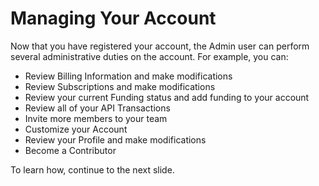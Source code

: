 # Managing Your Account

Now that you have registered your account, the Admin user can perform several administrative duties on the account.  For example, you can:

* Review Billing Information and make modifications
* Review Subscriptions and make modifications
* Review your current Funding status and add funding to your account
* Review all of your API Transactions
* Invite more members to your team
* Customize your Account
* Review your Profile and make modifications
* Become a Contributor

To learn how, continue to the next slide.

